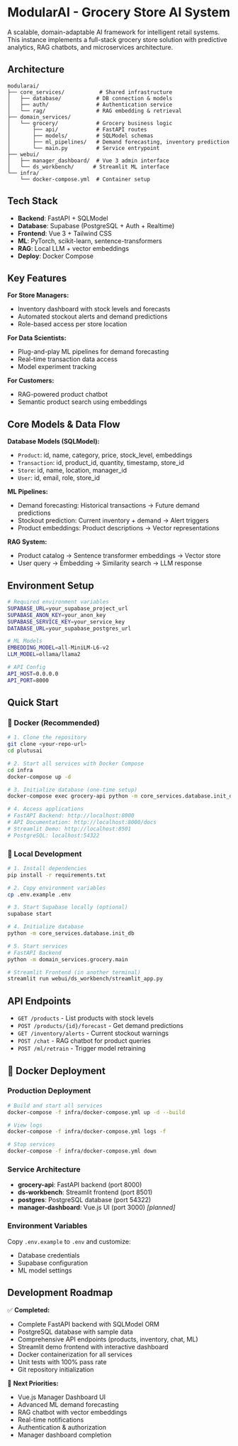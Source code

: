 # ModularAI - Grocery Store AI System

A scalable, domain-adaptable AI framework for intelligent retail systems. This instance implements a full-stack grocery store solution with predictive analytics, RAG chatbots, and microservices architecture.

## Architecture

```
modularai/
├── core_services/           # Shared infrastructure
│   ├── database/           # DB connection & models
│   ├── auth/               # Authentication service
│   └── rag/                # RAG embedding & retrieval
├── domain_services/
│   └── grocery/            # Grocery business logic
│       ├── api/            # FastAPI routes
│       ├── models/         # SQLModel schemas
│       ├── ml_pipelines/   # Demand forecasting, inventory prediction
│       └── main.py         # Service entrypoint
├── webui/
│   ├── manager_dashboard/  # Vue 3 admin interface
│   └── ds_workbench/      # Streamlit ML interface
└── infra/
    └── docker-compose.yml  # Container setup
```

## Tech Stack

- **Backend**: FastAPI + SQLModel
- **Database**: Supabase (PostgreSQL + Auth + Realtime)
- **Frontend**: Vue 3 + Tailwind CSS
- **ML**: PyTorch, scikit-learn, sentence-transformers
- **RAG**: Local LLM + vector embeddings
- **Deploy**: Docker Compose

## Key Features

**For Store Managers:**
- Inventory dashboard with stock levels and forecasts
- Automated stockout alerts and demand predictions
- Role-based access per store location

**For Data Scientists:**  
- Plug-and-play ML pipelines for demand forecasting
- Real-time transaction data access
- Model experiment tracking

**For Customers:**
- RAG-powered product chatbot
- Semantic product search using embeddings

## Core Models & Data Flow

**Database Models (SQLModel):**
- `Product`: id, name, category, price, stock_level, embeddings
- `Transaction`: id, product_id, quantity, timestamp, store_id
- `Store`: id, name, location, manager_id
- `User`: id, email, role, store_id

**ML Pipelines:**
- Demand forecasting: Historical transactions → Future demand predictions
- Stockout prediction: Current inventory + demand → Alert triggers
- Product embeddings: Product descriptions → Vector representations

**RAG System:**
- Product catalog → Sentence transformer embeddings → Vector store
- User query → Embedding → Similarity search → LLM response

## Environment Setup

```bash
# Required environment variables
SUPABASE_URL=your_supabase_project_url
SUPABASE_ANON_KEY=your_anon_key
SUPABASE_SERVICE_KEY=your_service_key
DATABASE_URL=your_supabase_postgres_url

# ML Models
EMBEDDING_MODEL=all-MiniLM-L6-v2
LLM_MODEL=ollama/llama2

# API Config
API_HOST=0.0.0.0
API_PORT=8000
```

## Quick Start

### 🐳 Docker (Recommended)

```bash
# 1. Clone the repository
git clone <your-repo-url>
cd plutusai

# 2. Start all services with Docker Compose
cd infra
docker-compose up -d

# 3. Initialize database (one-time setup)
docker-compose exec grocery-api python -m core_services.database.init_db

# 4. Access applications
# FastAPI Backend: http://localhost:8000
# API Documentation: http://localhost:8000/docs
# Streamlit Demo: http://localhost:8501
# PostgreSQL: localhost:54322
```

### 🔧 Local Development

```bash
# 1. Install dependencies
pip install -r requirements.txt

# 2. Copy environment variables
cp .env.example .env

# 3. Start Supabase locally (optional)
supabase start

# 4. Initialize database
python -m core_services.database.init_db

# 5. Start services
# FastAPI Backend
python -m domain_services.grocery.main

# Streamlit Frontend (in another terminal)
streamlit run webui/ds_workbench/streamlit_app.py
```

## API Endpoints

- `GET /products` - List products with stock levels
- `POST /products/{id}/forecast` - Get demand predictions
- `GET /inventory/alerts` - Current stockout warnings  
- `POST /chat` - RAG chatbot for product queries
- `POST /ml/retrain` - Trigger model retraining

## 🐳 Docker Deployment

### Production Deployment
```bash
# Build and start all services
docker-compose -f infra/docker-compose.yml up -d --build

# View logs
docker-compose -f infra/docker-compose.yml logs -f

# Stop services
docker-compose -f infra/docker-compose.yml down
```

### Service Architecture
- **grocery-api**: FastAPI backend (port 8000)
- **ds-workbench**: Streamlit frontend (port 8501)  
- **postgres**: PostgreSQL database (port 54322)
- **manager-dashboard**: Vue.js UI (port 3000) *[planned]*

### Environment Variables
Copy `.env.example` to `.env` and customize:
- Database credentials
- Supabase configuration
- ML model settings

## Development Roadmap

✅ **Completed:**
- Complete FastAPI backend with SQLModel ORM
- PostgreSQL database with sample data
- Comprehensive API endpoints (products, inventory, chat, ML)
- Streamlit demo frontend with interactive dashboard
- Docker containerization for all services
- Unit tests with 100% pass rate
- Git repository initialization

🚀 **Next Priorities:**
- Vue.js Manager Dashboard UI
- Advanced ML demand forecasting
- RAG chatbot with vector embeddings
- Real-time notifications
- Authentication & authorization
- Manager dashboard completion